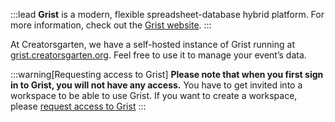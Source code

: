 :::lead
**Grist** is a modern, flexible spreadsheet-database hybrid platform. For more information, check out the [Grist website](https://www.getgrist.com/).
:::

At Creatorsgarten, we have a self-hosted instance of Grist running at [grist.creatorsgarten.org](https://grist.creatorsgarten.org/). Feel free to use it to manage your event’s data.

:::warning[Requesting access to Grist]
**Please note that when you first sign in to Grist, you will not have any access.** You have to get invited into a workspace to be able to use Grist. If you want to create a workspace, please [request access to Grist](https://github.com/orgs/creatorsgarten/discussions/new?category=help&title=Grist+access+request&body=@dtinth+I+would+like+to+request+access+to+Grist+for+my+event+%3Cevent-name%3E.)
:::
